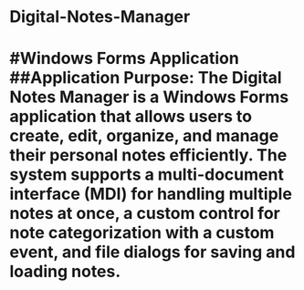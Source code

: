 <h1>Digital-Notes-Manager <h1/>
#Windows Forms Application
##Application Purpose:
The Digital Notes Manager is a Windows Forms application that allows users to create, edit, organize, and manage their personal notes efficiently. The system supports a multi-document interface (MDI) for handling multiple notes at once, a custom control for note categorization with a custom event, and file dialogs for saving and loading notes.

